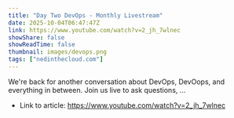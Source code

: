 ```yaml
---
title: "Day Two DevOps - Monthly Livestream"
date: 2025-10-04T06:47:47Z
link: https://www.youtube.com/watch?v=2_jh_7wlnec
showShare: false
showReadTime: false
thumbnail: images/devops.png
tags: ["nedinthecloud.com"]
---
```

We're back for another conversation about DevOps, DevOops, and everything in between. Join us live to ask questions, ...

- Link to article: https://www.youtube.com/watch?v=2_jh_7wlnec